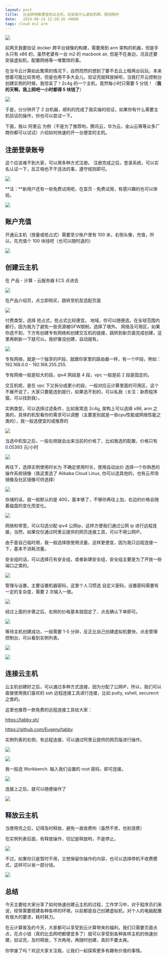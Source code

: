 ```yaml
---
layout: post
title:  比去网吧都便宜的云主机，还安装什么虚拟机啊，随测随开
date:   2024-08-14 12:28:26 +0800
tags: cloud ec2 arm
---
```


![](https://bytesops.oss-cn-hangzhou.aliyuncs.com/picgo/cf7ca869-0705-4a6a-a707-bbb217a32efa.png)

前两天我要验证 docker 跨平台镜像的构建，需要用到 arm 架构的机器，但是手头只有 x86 的，虽然老婆有一台 m2 的 macbook air, 但是不在身边，况且还要安装虚拟机，配置网络等一堆繁琐的事。

在当今云计算如此繁荣的情况下，自然而然的想到了要不去云上租两台玩玩，本来想着可能比较贵吧，但是也用不多大会儿，验证完就释放掉呗，当我打开云控制台创建实例的时候，我惊呆了！2c4g 的一个主机，竟然每小时只需要 5 分钱！（**我的天啊，我上网吧一小时都得 5 块钱了**）




![](https://bytesops.oss-cn-hangzhou.aliyuncs.com/picgo/d73efc5f-ba8d-4697-915e-82db679b90aa.png)

于是，分分钟开了 2 台机器，顺利的完成了我实操的验证，如果你有什么需要主机验证的操作，你也可以尝试一下。

下面，我以 阿里云 为例（不是为了推荐哟，腾讯云，华为云，金山云等等众多厂商你都可以试试）介绍如何快速的开一台便宜的主机。



## 注册登录账号

这个应该难不到大家，可以用多种方式注册。
注册完成之后，登录系统，可以实名认证一下，反正咱也不干违法的事，遵守规则即可。

![](https://bytesops.oss-cn-hangzhou.aliyuncs.com/picgo/233daa33-f565-4f0d-9db3-9167dd4fad85.png)

**注：**新用户还有一些免费试用呢，在首页 - 免费试用，有感兴趣的也可以体验。

![](https://bytesops.oss-cn-hangzhou.aliyuncs.com/picgo/7b9728e4-43dd-4dc2-b7f7-5d7a781e3728.png)



## 账户充值

开通云主机（按量或抢占式）需要至少账户里有 100 米，右侧头像，充值，所以，先充值个 100 块钱吧（也可以随时退的）

![](https://bytesops.oss-cn-hangzhou.aliyuncs.com/picgo/3255cc56-97ed-4dff-8319-5a72cb4e7474.png)



## 创建云主机

在 产品 - 计算 - 云服务器 ECS 点进去

![](https://bytesops.oss-cn-hangzhou.aliyuncs.com/picgo/7429f644-7a5f-4a27-8048-438810fcfc16.png)

在产品介绍页，点立即购买，跳转至机型选配页面

![](https://bytesops.oss-cn-hangzhou.aliyuncs.com/picgo/ab14c920-2144-442f-833a-54129b214758.png)

付费类型，选择 抢占式，抢占式比较便宜。
地域，你可以随便选，在全球范围内都行，因为我为了避免一些资源被GFW限制，选择了境外。
网络及可用区，如果你选不到，下方有创建专有网络和创建交互机的链接，跳转到新页面完成创建，这里再刷新一下就可以。我好像没创建，自动就有。

![](https://bytesops.oss-cn-hangzhou.aliyuncs.com/picgo/c8147219-b4da-48ee-8d7f-b1b89ecacbaa.png)

专有网络，就是一个独享的IP段，就跟你家里的路由器一样，有一个IP段，例如：192.168.0.0 - 192.168.255.255.

专有网络一般是较大的段，ipv4 网段是 4 段，vpc 一般是前 2 段是固定的。

交互机呢，是在 vpc 下又拆分成更小的段，一般对应云计算里面的可用区，这个不展开说了，大家只要能选到就行，如果选不到的，可以私我（关注：新质程序猿，可以找到我）。

实例类型，可以选择过滤条件，比如我常选 2c4g, 架构上可以选择 x86, arm 之类的，具体的机型看你的需求可以调整（主要差别就是一些cpu性能或网络性能之类的），我一般选便宜的或推荐的

![](https://bytesops.oss-cn-hangzhou.aliyuncs.com/picgo/9f1bf2c0-c51f-417b-b2f4-4987e5e08109.png)

当选中机型之后，一般右侧就会出来当前的价格了，比如我选的配置，价格只有 0.05393 元/小时

![](https://bytesops.oss-cn-hangzhou.aliyuncs.com/picgo/d05f8d40-becb-47aa-b58f-087678827879.png)

再往下，选择实例使用时长为 不确定使用时长，使用自动出价
选择一个你熟悉的操作系统镜像（我这里选了 Alibaba Cloud Linux, 你可以选其他的，也有云市场镜像及社区镜像可供选择）

![](https://bytesops.oss-cn-hangzhou.aliyuncs.com/picgo/3cf37202-e0f3-424a-bb42-3d1a046654a6.png)

存储的话，就一般默认的是 40G，基本够了，不够你再往上加，右边的价格会随着磁盘的变化而变化。

![](https://bytesops.oss-cn-hangzhou.aliyuncs.com/picgo/79fbee91-2562-444d-9c1c-63151ba8d34d.png)

网络和带宽，可以勾选分配 ipv4 公网ip，这样方便我们通过公网 ip 进行远程连接，当然，如果仅仅通过阿里云提供的网页连接工具，可以不用公网IP。

由于是自己临时用，我一般选择按使用流量，这样更便宜，因为我只远程连接一下，基本不消耗流量。

安全组的话，可以选择已有安全组，或者新建安全组，安全组主要是为了开放一些端口之类的。

![](https://bytesops.oss-cn-hangzhou.aliyuncs.com/picgo/4053c53a-470c-4435-bfa1-74a2548c9b73.png)

管理与设置，主要设置机器密码，这里个人习惯选 自定义密码，设置密码需要有一定的复杂度，需要 2 次输入一致。

![](https://bytesops.oss-cn-hangzhou.aliyuncs.com/picgo/913e4689-3592-4ed6-b463-42b141800fa0.png)

经过上面的步骤之后，右侧的价格基本就固定了，点击确认下单即可。

![](https://bytesops.oss-cn-hangzhou.aliyuncs.com/picgo/96b5890c-4be8-49ba-9245-0864ff4f193b.png)

等待主机创建成功，一般需要 1-5 分钟，反正比自己创建虚拟机要快，点击管理控制台，可以看到实例列表。

![](https://bytesops.oss-cn-hangzhou.aliyuncs.com/picgo/9fd27808-bfcb-424e-b8ee-8a887dbad9f4.png)

![](https://bytesops.oss-cn-hangzhou.aliyuncs.com/picgo/bb0abede-c185-42bd-9524-491fc6082911.png)



## 连接云主机

云主机创建好之后，可以通过多种方式连接，因为分配了公网IP，所以，我们可以直接使用我们喜欢的 ssh 远程连接工具进行连接，比如 putty, xshell, securecrt 之类的。

这里也推荐一款免费的远程连接工具给大家：

https://tabby.sh/

https://github.com/Eugeny/tabby

实例列表的右侧，有远程连接，可以通过阿里云提供的网页版进行操作。

![](https://bytesops.oss-cn-hangzhou.aliyuncs.com/picgo/9ddff01e-229e-4e41-8004-25512d70e1a3.png)

![](https://bytesops.oss-cn-hangzhou.aliyuncs.com/picgo/82c10af3-e0d9-47df-a64c-d04f2e1e11fd.png)

我一般选 Workbench. 输入我们设置的 root 密码，即可连接。

![](https://bytesops.oss-cn-hangzhou.aliyuncs.com/picgo/3ebc8d49-9c91-489d-84c3-2225be0abf4b.png)

连接上之后，就可以随便操作了

![](https://bytesops.oss-cn-hangzhou.aliyuncs.com/picgo/4112bee0-3230-4d27-924f-942001817a68.png)



## 释放云主机

当使用完之后，记得及时释放，避免一直收费哟（虽然不贵，也别浪费）

在实例列表后面，有释放操作，切记是释放哟，不是停止。

![](https://bytesops.oss-cn-hangzhou.aliyuncs.com/picgo/afd73f9e-dac8-452b-bdc9-5e9f3e0d287b.png)

不过，如果你只是暂时不用，又想保留你操作的内容，也可以选择停机不收费模式，这样可以省一部分钱。

![](https://bytesops.oss-cn-hangzhou.aliyuncs.com/picgo/c9d0aab0-db46-4a97-900f-f6375cbfcc14.png)

## 总结

今天主要给大家分享了如何快速创建云主机的过程，工作学习中，对于程序员们来说，经常需要搭建各种各样的环境，以前都是自己创建虚拟机，对个人的电脑配置有很大的要求，耗时耗力。

在云计算普及的今天，大家都可以享受到云计算带来的福利，我们只需要页面点点，花点小钱（真的比去网吧都便宜多了）就可以享受到各种各样主机的快速创建，验证完，及时释放，下次再用，再随时创建，真的不要太爽。

你学废了吗？欢迎大家关注我，让我们一起探索更多有趣有价值的事情。